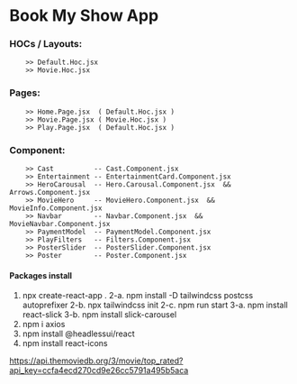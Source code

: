 # Book My Show App

### HOCs / Layouts:
        >> Default.Hoc.jsx
        >> Movie.Hoc.jsx

### Pages:
        >> Home.Page.jsx  ( Default.Hoc.jsx )
        >> Movie.Page.jsx ( Movie.Hoc.jsx )
        >> Play.Page.jsx  ( Default.Hoc.jsx )

### Component: 
        >> Cast          -- Cast.Component.jsx
        >> Entertainment -- EntertainmentCard.Component.jsx
        >> HeroCarousal  -- Hero.Carousal.Component.jsx  && Arrows.Component.jsx
        >> MovieHero     -- MovieHero.Component.jsx  && MovieInfo.Component.jsx
        >> Navbar        -- Navbar.Component.jsx  && MovieNavbar.Component.jsx
        >> PaymentModel  -- PaymentModel.Component.jsx
        >> PlayFilters   -- Filters.Component.jsx 
        >> PosterSlider  -- PosterSlider.Component.jsx
        >> Poster        -- Poster.Component.jsx
        

#### Packages install
1. npx create-react-app .
2-a. npm install -D tailwindcss postcss autoprefixer
2-b. npx tailwindcss init
2-c. npm run start
3-a. npm install react-slick
3-b. npm install slick-carousel
4. npm i axios
5. npm install @headlessui/react
6. npm install react-icons

https://api.themoviedb.org/3/movie/top_rated?api_key=ccfa4ecd270cd9e26cc5791a495b5aca